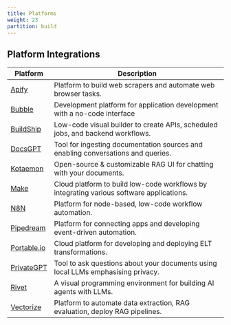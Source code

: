 ```yaml
---
title: Platforms
weight: 23
partition: build
---
```


## Platform Integrations

| Platform                                           | Description                                                                              |
| -------------------------------------------------- | ---------------------------------------------------------------------------------------- |
| [Apify](/documentation/platforms/apify/)           | Platform to build web scrapers and automate web browser tasks.                           |
| [Bubble](/documentation/platforms/bubble/)         | Development platform for application development with a no-code interface                |
| [BuildShip](/documentation/platforms/buildship/)   | Low-code visual builder to create APIs, scheduled jobs, and backend workflows.           |
| [DocsGPT](/documentation/platforms/docsgpt/)       | Tool for ingesting documentation sources and enabling conversations and queries.         |
| [Kotaemon](/documentation/platforms/kotaemon/)     | Open-source & customizable RAG UI for chatting with your documents.                      |
| [Make](/documentation/platforms/make/)             | Cloud platform to build low-code workflows by integrating various software applications. |
| [N8N](/documentation/platforms/n8n/)               | Platform for node-based, low-code workflow automation.                                   |
| [Pipedream](/documentation/platforms/pipedream/)   | Platform for connecting apps and developing event-driven automation.                     |
| [Portable.io](/documentation/platforms/portable/)  | Cloud platform for developing and deploying ELT transformations.                         |
| [PrivateGPT](/documentation/platforms/privategpt/) | Tool to ask questions about your documents using local LLMs emphasising privacy.         |
| [Rivet](/documentation/platforms/rivet/)           | A visual programming environment for building AI agents with LLMs.                       |
| [Vectorize](/documentation/platforms/vectorize/)   | Platform to automate data extraction, RAG evaluation, deploy RAG pipelines.              |
